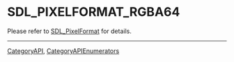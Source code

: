 # SDL_PIXELFORMAT_RGBA64

Please refer to [SDL_PixelFormat](SDL_PixelFormat) for details.

----
[CategoryAPI](CategoryAPI), [CategoryAPIEnumerators](CategoryAPIEnumerators)

